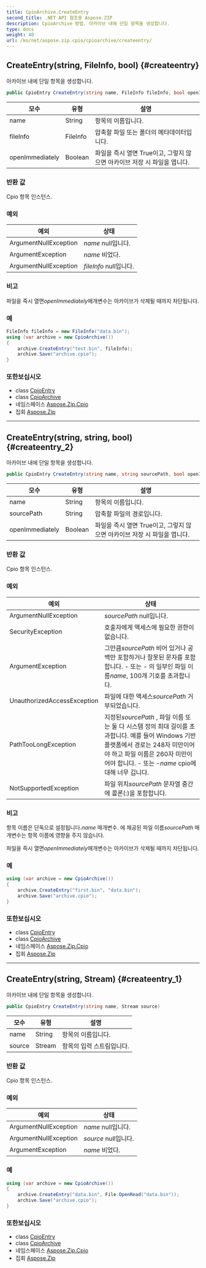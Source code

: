 ```yaml
---
title: CpioArchive.CreateEntry
second_title: .NET API 참조용 Aspose.ZIP
description: CpioArchive 방법. 아카이브 내에 단일 항목을 생성합니다.
type: docs
weight: 40
url: /ko/net/aspose.zip.cpio/cpioarchive/createentry/
---
```

## CreateEntry(string, FileInfo, bool) {#createentry}

아카이브 내에 단일 항목을 생성합니다.

```csharp
public CpioEntry CreateEntry(string name, FileInfo fileInfo, bool openImmediately = false)
```

| 모수 | 유형 | 설명 |
| --- | --- | --- |
| name | String | 항목의 이름입니다. |
| fileInfo | FileInfo | 압축할 파일 또는 폴더의 메타데이터입니다. |
| openImmediately | Boolean | 파일을 즉시 열면 True이고, 그렇지 않으면 아카이브 저장 시 파일을 엽니다. |

### 반환 값

Cpio 항목 인스턴스.

### 예외

| 예외 | 상태 |
| --- | --- |
| ArgumentNullException | *name* null입니다. |
| ArgumentException | *name* 비었다. |
| ArgumentNullException | *fileInfo* null입니다. |

### 비고

파일을 즉시 열면*openImmediately*매개변수는 아카이브가 삭제될 때까지 차단됩니다.

### 예

```csharp
FileInfo fileInfo = new FileInfo("data.bin");
using (var archive = new CpioArchive())
{
    archive.CreateEntry("test.bin", fileInfo);
    archive.Save("archive.cpio");
}
```

### 또한보십시오

* class [CpioEntry](../../cpioentry/)
* class [CpioArchive](../)
* 네임스페이스 [Aspose.Zip.Cpio](../../cpioarchive/)
* 집회 [Aspose.Zip](../../../)

---

## CreateEntry(string, string, bool) {#createentry_2}

아카이브 내에 단일 항목을 생성합니다.

```csharp
public CpioEntry CreateEntry(string name, string sourcePath, bool openImmediately = false)
```

| 모수 | 유형 | 설명 |
| --- | --- | --- |
| name | String | 항목의 이름입니다. |
| sourcePath | String | 압축할 파일의 경로입니다. |
| openImmediately | Boolean | 파일을 즉시 열면 True이고, 그렇지 않으면 아카이브 저장 시 파일을 엽니다. |

### 반환 값

Cpio 항목 인스턴스.

### 예외

| 예외 | 상태 |
| --- | --- |
| ArgumentNullException | *sourcePath* null입니다. |
| SecurityException | 호출자에게 액세스에 필요한 권한이 없습니다. |
| ArgumentException | 그만큼*sourcePath* 비어 있거나 공백만 포함하거나 잘못된 문자를 포함합니다. - 또는 - 의 일부인 파일 이름*name*, 100개 기호를 초과합니다. |
| UnauthorizedAccessException | 파일에 대한 액세스*sourcePath* 거부되었습니다. |
| PathTooLongException | 지정된*sourcePath* , 파일 이름 또는 둘 다 시스템 정의 최대 길이를 초과합니다. 예를 들어 Windows 기반 플랫폼에서 경로는 248자 미만이어야 하고 파일 이름은 260자 미만이어야 합니다. - 또는 -*name* cpio에 대해 너무 깁니다. |
| NotSupportedException | 파일 위치*sourcePath* 문자열 중간에 콜론(:)을 포함합니다. |

### 비고

항목 이름은 단독으로 설정됩니다.*name* 매개변수. 에 제공된 파일 이름*sourcePath* 매개변수는 항목 이름에 영향을 주지 않습니다.

파일을 즉시 열면*openImmediately*매개변수는 아카이브가 삭제될 때까지 차단됩니다.

### 예

```csharp
using (var archive = new CpioArchive())
{
    archive.CreateEntry("first.bin", "data.bin");
    archive.Save("archive.cpio");
}
```

### 또한보십시오

* class [CpioEntry](../../cpioentry/)
* class [CpioArchive](../)
* 네임스페이스 [Aspose.Zip.Cpio](../../cpioarchive/)
* 집회 [Aspose.Zip](../../../)

---

## CreateEntry(string, Stream) {#createentry_1}

아카이브 내에 단일 항목을 생성합니다.

```csharp
public CpioEntry CreateEntry(string name, Stream source)
```

| 모수 | 유형 | 설명 |
| --- | --- | --- |
| name | String | 항목의 이름입니다. |
| source | Stream | 항목의 입력 스트림입니다. |

### 반환 값

Cpio 항목 인스턴스.

### 예외

| 예외 | 상태 |
| --- | --- |
| ArgumentNullException | *name* null입니다. |
| ArgumentNullException | *source* null입니다. |
| ArgumentException | *name* 비었다. |

### 예

```csharp
using (var archive = new CpioArchive())
{
    archive.CreateEntry("data.bin", File.OpenRead("data.bin"));
    archive.Save("archive.cpio");
}
```

### 또한보십시오

* class [CpioEntry](../../cpioentry/)
* class [CpioArchive](../)
* 네임스페이스 [Aspose.Zip.Cpio](../../cpioarchive/)
* 집회 [Aspose.Zip](../../../)


